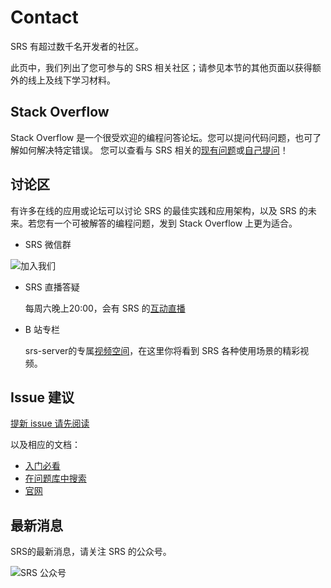 # Contact 

SRS 有超过数千名开发者的社区。

此页中，我们列出了您可参与的 SRS 相关社区；请参见本节的其他页面以获得额外的线上及线下学习材料。

## Stack Overflow
Stack Overflow 是一个很受欢迎的编程问答论坛。您可以提问代码问题，也可了解如何解决特定错误。 您可以查看与 SRS 相关的[现有问题](https://stackoverflow.com/questions/tagged/simple-realtime-server)或[自己提问](https://stackoverflow.com/questions/ask?tags=simple-realtime-server)！

## 讨论区
有许多在线的应用或论坛可以讨论 SRS 的最佳实践和应用架构，以及 SRS 的未来。若您有一个可被解答的编程问题，发到 Stack Overflow 上更为适合。

* SRS 微信群
  
![加入我们](/img/srs-server-no-border.png)

* SRS 直播答疑

    每周六晚上20:00，会有 SRS 的[互动直播](https://mp.weixin.qq.com/s/dC5-iQC6x3hDIfVNxJHilw)
  
* B 站专栏

    srs-server的专属[视频空间](https://space.bilibili.com/430256302?spm_id_from=333.788.b_765f7570696e666f.2)，在这里你将看到 SRS 各种使用场景的精彩视频。
  
## Issue 建议
[提新 issue 请先阅读](https://github.com/ossrs/srs/issues/2716)

以及相应的文档：
* [入门必看](https://github.com/ossrs/srs#usage)
* [在问题库中搜索](https://github.com/ossrs/srs/issues)
* [官网](https://ossrs.net)

## 最新消息
SRS的最新消息，请关注 SRS 的公众号。

![SRS 公众号](/img/srs-wechat-public.jpg)